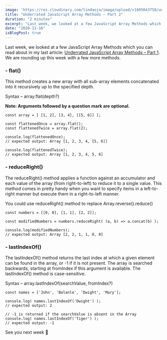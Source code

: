 ```yaml
---
image: 'https://res.cloudinary.com/lindaojo/image/upload/v1605043758/undderrated_js_f6zyb7.png'
title: "Underrated JavaScript Array Methods – Part 2"
duration: "2 minutes"
excerpt: "Last week, we looked at a few JavaScript Array Methods which you can read about in my last article. This week, we are going to discuss a few more methods..."
date: "2020-11-16"
isBlogPost: true
---
```


Last week, we looked at a few JavaScript Array Methods which you can read about in my last article: <a href="https://www.lindaojo.com/blog/underrated-java-script-array-methods-part-1/" target="_blank" class="link">Underrated JavaScript Array Methods – Part 1</a>. We are rounding up this week with a few more methods.

<h3>- flat()</h3>

This method creates a new array with all sub-array elements concatenated into it recursively up to the specified depth.

Syntax – <span class="code-word">array.flat(depth?)</span><br>

<strong>Note: Arguments followed by a question mark are optional.</strong>

```js{codeTitle: "flat()"}
const array = [ [1, 2], [3, 4], [[5, 6]] ];

const flattenedOnce = array.flat();
const flattenedTwice = array.flat(2);

console.log(flattenedOnce);
// expected output: Array [1, 2, 3, 4, [5, 6]]

console.log(flattenedTwice);
// expected output: Array [1, 2, 3, 4, 5, 6]
```

<h3>- reduceRight()</h3>

The <span class="code-word">reduceRight()</span> method applies a function against an accumulator and each value of the array (from right-to-left) to reduce it to a single value. This method comes in pretty handy when you want to specify items in a left-to-right manner but execute them in a right-to-left manner.

You could use <span class="code-word">reduceRight()</span> method to replace <span href="https://developer.mozilla.org/en-US/docs/Web/JavaScript/Reference/Global_Objects/Array/reduce" target="_blank" class="code-word"> Array.reverse().reduce()</span>

```js{codeTitle: "reduceRight()"}
const numbers = [[0, 0], [1, 1], [2, 2]];

const modifiedNumbers = numbers.reduceRight( (a, b) => a.concat(b) );

console.log(modifiedNumbers);
// expected output: Array [2, 2, 1, 1, 0, 0]
```

<h3>- lastIndexOf()</h3>

The <span class="code-word">lastIndexOf()</span> method returns the last index at which a given element can be found in the array, or -1 if it is not present. The array is searched backwards, starting at <span class="code-word">fromIndex</span> if this argument is available. The <span class="code-word">lastIndexOf()</span> method is case-sensitive.

Syntax – <span class="code-word">array.lastIndexOf(searchValue,  fromIndex?)</span><br>

```js{codeTitle: "lastIndexOf()"}
const names = ['John', 'Bolanle', 'Dwight', 'Mary'];

console.log( names.lastIndexOf('Dwight') );
// expected output: 2

// -1 is returned if the searchValue is absent in the Array 
console.log( names.lastIndexOf('Tiger') );
// expected output: -1
```
See you next week 💙
